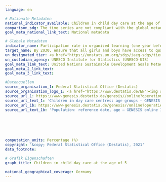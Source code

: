 ```yaml
---
language: en

# Nationale Metadaten
national_indicator_available: Children in child day care at the age of 5
comparison_sdg: The time series are not compliant with the global metadata, but provide additional information.
goal_meta_national_link_text: National metadata

# Globale Metadaten
indicator_name: Participation rate in organized learning (one year before the official primary entry age), by sex
target_name: By 2030, ensure that all girls and boys have access to quality early childhood development, care and pre-primary education so that they are ready for primary education
un_designated_tier: <a href="https://unstats.un.org/sdgs/iaeg-sdgs/tier-classification/" title="Click here for more information on the UN tier classification.">Tier I</a>
un_custodian_agency: UNESCO Institute for Statistics (UNESCO-UIS)
goal_meta_link_text: United Nations Sustainable Development Goals Metadata
goal_meta_2_link_text: 
goal_meta_3_link_text: 

#Datenquellen
source_organisation_1: Federal Statistical Office (Destatis)
source_organisation_logo_1: <a href="https://www.destatis.de/EN"><img src="https://g205sdgs.github.io/sdg-indicators/public/OrgImgEn/destatis.png" alt="Logo destatis" style="height:60px; width:148px" /></a>
source_url_1: https://www-genesis.destatis.de/genesis//online?operation=table&code=22541-0001&bypass=true&language=en
source_url_text_1: 'Children in day care centres: age groups – GENESIS online 22541-0001'
source_url_1b: https://www-genesis.destatis.de/genesis//online?operation=table&code=12411-0005&bypass=true&language=en
source_url_text_1b: 'Population: reference date, age – GENESIS online 12411-0005'






computation_units: Percentage (%)
copyright: '&copy; Federal Statistical Office (Destatis), 2021'
data_footnote: 

# Grafik Eigenschaften
graph_title: Children in child day care at the age of 5

national_geographical_coverage: Germany
---
```


<span></span>